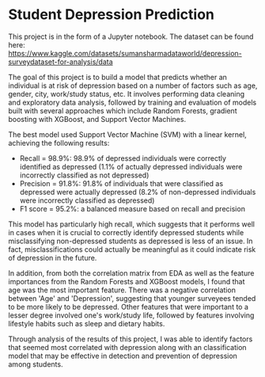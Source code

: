 # Student Depression Prediction

This project is in the form of a Jupyter notebook. The dataset can be found here:
https://www.kaggle.com/datasets/sumansharmadataworld/depression-surveydataset-for-analysis/data

The goal of this project is to build a model that predicts whether an individual is at risk of depression based on a number of factors such as age, gender, city, work/study status, etc. It involves performing data cleaning and exploratory data analysis, followed by training and evaluation of models built with several approaches which include Random Forests, gradient boosting with XGBoost, and Support Vector Machines.

The best model used Support Vector Machine (SVM) with a linear kernel, achieving the following results:
- Recall = 98.9%: 98.9% of depressed individuals were correctly identified as depressed (1.1% of actually depressed individuals were incorrectly classified as not depressed)
- Precision = 91.8%: 91.8% of individuals that were classified as depressed were actually depressed (8.2% of non-depressed individuals were incorrectly classified as depressed)
- F1 score = 95.2%: a balanced measure based on recall and precision

This model has particularly high recall, which suggests that it performs well in cases when it is crucial to correctly identify depressed students while misclassifying non-depressed students as depressed is less of an issue. In fact, misclassifications could actually be meaningful as it could indicate risk of depression in the future.

In addition, from both the correlation matrix from EDA as well as the feature importances from the Random Forests and XGBoost models, I found that age was the most important feature. There was a negative correlation between 'Age' and 'Depression', suggesting that younger surveyees tended to be more likely to be depressed. Other features that were important to a lesser degree involved one's work/study life, followed by features involving lifestyle habits such as sleep and dietary habits.

Through analysis of the results of this project, I was able to identify factors that seemed most correlated with depression along with an classification model that may be effective in detection and prevention of depression among students.
